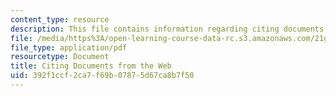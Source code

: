 ```yaml
---
content_type: resource
description: This file contains information regarding citing documents from the web.
file: /media/https%3A/open-learning-course-data-rc.s3.amazonaws.com/21g-228-advanced-workshop-in-writing-for-social-sciences-and-architecture-els-spring-2007/392f1ccf2ca7f69b07875d67ca8b7f50_MIT21G.228S07_citing_web.pdf
file_type: application/pdf
resourcetype: Document
title: Citing Documents from the Web
uid: 392f1ccf-2ca7-f69b-0787-5d67ca8b7f50
---
```

